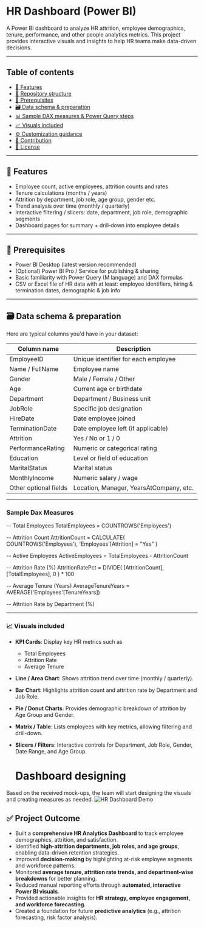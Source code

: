 # HR Dashboard (Power BI)

A Power BI dashboard to analyze HR attrition, employee demographics, tenure, performance, and other people analytics metrics. This project provides interactive visuals and insights to help HR teams make data-driven decisions.

---

## Table of contents

- [🚀 Features](#-features)  
- [📂 Repository structure](#-repository-structure)  
- [🔧 Prerequisites](#-prerequisites)  
- [🗃 Data schema & preparation](#-data-schema--preparation)  
- [📊 Sample DAX measures & Power Query steps](#-sample-dax-measures--power-query-steps)  
- [📈 Visuals included](#-visuals-included)  
- [⚙ Customization guidance](#-customization-guidance)  
- [🤝 Contribution](#-contribution)  
- [📄 License](#-license)

---

## 🚀 Features

- Employee count, active employees, attrition counts and rates  
- Tenure calculations (months / years)  
- Attrition by department, job role, age group, gender etc.  
- Trend analysis over time (monthly / quarterly)  
- Interactive filtering / slicers: date, department, job role, demographic segments  
- Dashboard pages for summary + drill‐down into employee details

---

## 🔧 Prerequisites

- Power BI Desktop (latest version recommended)  
- (Optional) Power BI Pro / Service for publishing & sharing  
- Basic familiarity with Power Query (M language) and DAX formulas  
- CSV or Excel file of HR data with at least: employee identifiers, hiring & termination dates, demographic & job info

---

## 🗃 Data schema & preparation

Here are typical columns you'd have in your dataset:

| Column name        | Description                                                |
|--------------------|------------------------------------------------------------|
| EmployeeID         | Unique identifier for each employee                       |
| Name / FullName    | Employee name                                             |
| Gender             | Male / Female / Other                                      |
| Age                | Current age or birthdate                                   |
| Department         | Department / Business unit                                 |
| JobRole            | Specific job designation                                    |
| HireDate           | Date employee joined                                        |
| TerminationDate    | Date employee left (if applicable)                         |
| Attrition          | Yes / No or 1 / 0                                           |
| PerformanceRating  | Numeric or categorical rating                               |
| Education          | Level or field of education                                 |
| MaritalStatus      | Marital status                                             |
| MonthlyIncome      | Numeric salary / wage                                       |
| Other optional fields | Location, Manager, YearsAtCompany, etc.                |

---

### Sample Dax Measures

-- Total Employees
TotalEmployees = COUNTROWS('Employees')

-- Attrition Count
AttritionCount = CALCULATE(
    COUNTROWS('Employees'),
    'Employees'[Attrition] = "Yes"
)

-- Active Employees
ActiveEmployees = TotalEmployees - AttritionCount

-- Attrition Rate (%)
AttritionRatePct = 
DIVIDE(
    [AttritionCount],
    [TotalEmployees],
    0
) * 100

-- Average Tenure (Years)
AverageTenureYears = AVERAGE('Employees'[TenureYears])

-- Attrition Rate by Department (%)



 ---
### 📈 Visuals included

- **KPI Cards**: Display key HR metrics such as  
  - Total Employees  
  - Attrition Rate  
  - Average Tenure  

- **Line / Area Chart**: Shows attrition trend over time (monthly / quarterly).  

- **Bar Chart**: Highlights attrition count and attrition rate by Department and Job Role.  

- **Pie / Donut Charts**: Provides demographic breakdown of attrition by Age Group and Gender.  

- **Matrix / Table**: Lists employees with key metrics, allowing filtering and drill-down.  

- **Slicers / Filters**: Interactive controls for Department, Job Role, Gender, Date Range, and Age Group.

  # Dashboard designing
Based on the received mock-ups, the team will start designing the visuals and creating measures as needed.
![HR Dashboard Demo](HR_Dashboard.gif)

## ✅ Project Outcome

- Built a **comprehensive HR Analytics Dashboard** to track employee demographics, attrition, and satisfaction.  
- Identified **high-attrition departments, job roles, and age groups**, enabling data-driven retention strategies.  
- Improved **decision-making** by highlighting at-risk employee segments and workforce patterns.  
- Monitored **average tenure, attrition rate trends, and department-wise breakdowns** for better planning.  
- Reduced manual reporting efforts through **automated, interactive Power BI visuals**.  
- Provided actionable insights for **HR strategy, employee engagement, and workforce forecasting**.  
- Created a foundation for future **predictive analytics** (e.g., attrition forecasting, risk factor analysis).  


 
